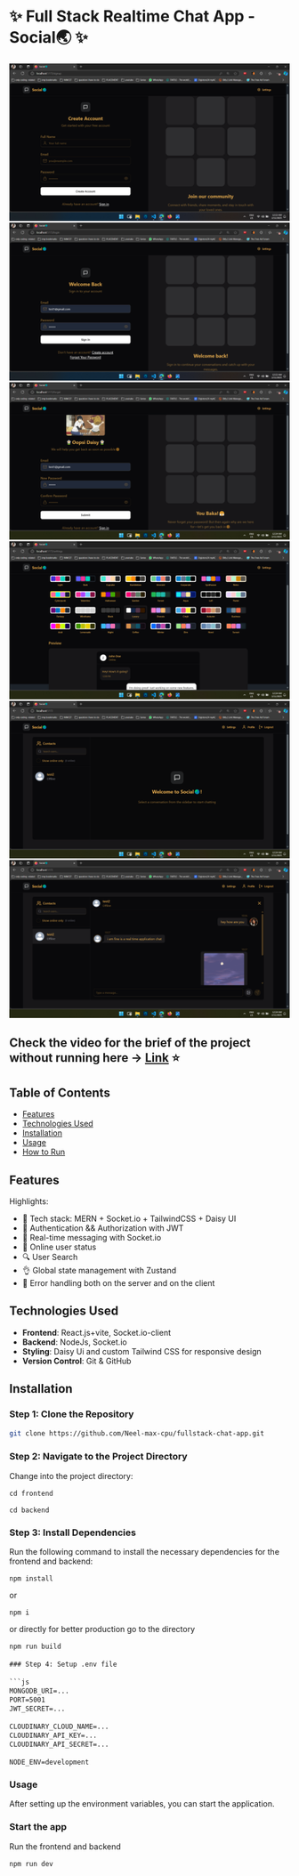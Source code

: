 # ✨ Full Stack Realtime Chat App - Social🌏 ✨

![Demo App Image 1](https://github.com/Neel-max-cpu/fullstack-chat-app/blob/main/frontend/public/1.png?raw=true)
![Demo App Image 2](https://github.com/Neel-max-cpu/fullstack-chat-app/blob/main/frontend/public/2.png?raw=true)
![Demo App Image 3](https://github.com/Neel-max-cpu/fullstack-chat-app/blob/main/frontend/public/3.png?raw=true)
![Demo App Image 4](https://github.com/Neel-max-cpu/fullstack-chat-app/blob/main/frontend/public/4.png?raw=true)
![Demo App Image 5](https://github.com/Neel-max-cpu/fullstack-chat-app/blob/main/frontend/public/5.png?raw=true)
![Demo App Image 6](https://github.com/Neel-max-cpu/fullstack-chat-app/blob/main/frontend/public/6.png?raw=true)


## Check the video for the brief of the project without running here  -> [Link](https://youtu.be/ps3nn_Y40C4?si=DrbAKblTcfR1qsjp) ⭐

## Table of Contents
- [Features](#features)
- [Technologies Used](#technologies-used)
- [Installation](#installation)
- [Usage](#usage)
- [How to Run](#how-to-run)

## Features

Highlights:
- 🌟 Tech stack: MERN + Socket.io + TailwindCSS + Daisy UI
- 🎃 Authentication && Authorization with JWT
- 👾 Real-time messaging with Socket.io
- 🚀 Online user status
- 🔍 User Search
- 👌 Global state management with Zustand
- 🐞 Error handling both on the server and on the client


## Technologies Used
- **Frontend**: React.js+vite, Socket.io-client
- **Backend**: NodeJs, Socket.io
- **Styling**: Daisy Ui and custom Tailwind CSS for responsive design
- **Version Control**: Git & GitHub


## Installation

### Step 1: Clone the Repository
```bash
git clone https://github.com/Neel-max-cpu/fullstack-chat-app.git
```


### Step 2: Navigate to the Project Directory
Change into the project directory:
```
cd frontend
```

```
cd backend
```


### Step 3: Install Dependencies
Run the following command to install the necessary dependencies for the frontend and backend:
```shell
npm install
```
or 

```shell
npm i
```

or directly for better production go to the directory
```shell
npm run build

### Step 4: Setup .env file

```js
MONGODB_URI=...
PORT=5001
JWT_SECRET=...

CLOUDINARY_CLOUD_NAME=...
CLOUDINARY_API_KEY=...
CLOUDINARY_API_SECRET=...

NODE_ENV=development
```

### Usage
After setting up the environment variables, you can start the application.

### Start the app
Run the frontend and backend

```shell
npm run dev
```
